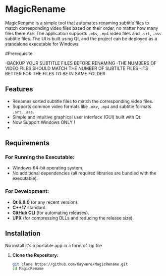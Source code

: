 # MagicRename

MagicRename is a simple tool that automates renaming subtitle files to match corresponding video files based on their order, no matter how many files there Are. The application supports `.mkv`, `.mp4` video files and `.srt`, `.ass` subtitle files. The UI is built using Qt, and the project can be deployed as a standalone executable for Windows.

#Prerequisite 

-BACKUP YOUR SUBTITLE FILES BEFORE RENAMING
-THE NUMBERS OF VIDEO FILES SHOULD MATCH THE NUMBER OF SUBTILTE FILES
-ITS BETTER FOR THE FILES TO BE IN SAME FOLDER

## Features

- Renames sorted subtitle files to match the corresponding video files.
- Supports common video formats like `.mkv`, `.mp4` and subtitle formats `.srt`, `.ass`.
- Simple and intuitive graphical user interface (GUI) built with Qt.
- Now Support Windows ONLY !
- 
## Requirements

### For Running the Executable:
- Windows 64-bit operating system.
- No additional dependencies (all required libraries are bundled with the executable).
  
### For Development:
- **Qt 6.8.0** (or any recent version).
- **C++17** standard.
- **GitHub CLI** (for automating releases).
- **UPX** (for compressing DLLs and reducing the release size).
  
## Installation
No install it's a portable app in a form of zip file


1. **Clone the Repository:**
   ```bash
   git clone https://github.com/Kaywere/MagicRename.git
   cd MagicRename

